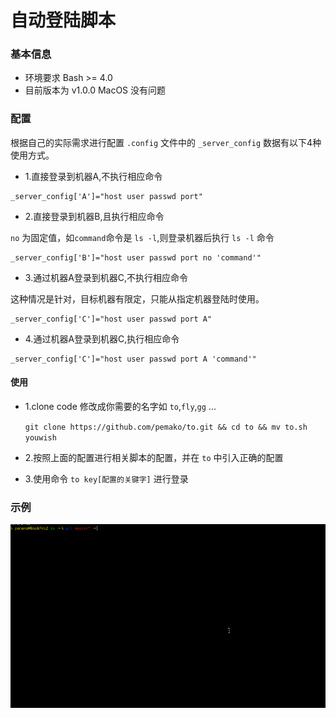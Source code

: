 # 自动登陆脚本

### 基本信息 

- 环境要求 Bash >= 4.0 
- 目前版本为 v1.0.0 MacOS 没有问题


### 配置

根据自己的实际需求进行配置 `.config` 文件中的 `_server_config` 数据有以下4种使用方式。

- 1.直接登录到机器A,不执行相应命令

```
_server_config['A']="host user passwd port"
```

- 2.直接登录到机器B,且执行相应命令

`no` 为固定值，如`command`命令是 `ls -l`,则登录机器后执行 `ls -l` 命令

```
_server_config['B']="host user passwd port no 'command'"
```

- 3.通过机器A登录到机器C,不执行相应命令

这种情况是针对，目标机器有限定，只能从指定机器登陆时使用。

```
_server_config['C']="host user passwd port A"
```

- 4.通过机器A登录到机器C,执行相应命令
```
_server_config['C']="host user passwd port A 'command'"
```

#### 使用

- 1.clone code 修改成你需要的名字如 `to`,`fly`,`gg` ...
 
    `git clone https://github.com/pemako/to.git && cd to && mv to.sh youwish`

- 2.按照上面的配置进行相关脚本的配置，并在 `to` 中引入正确的配置

- 3.使用命令 `to key[配置的关键字]` 进行登录


### 示例

![demo.gif](demo.gif)

